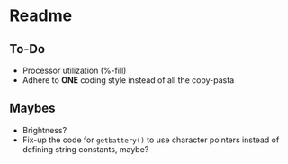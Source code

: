 # Readme

## To-Do

* Processor utilization (%-fill)
* Adhere to __ONE__ coding style instead of all the copy-pasta

## Maybes

* Brightness?
* Fix-up the code for `getbattery()` to use character pointers instead of defining string constants, maybe?
